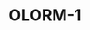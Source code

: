 # OLORM-1

<!-- 1. Hva gjør du akkurat nå? -->

<!-- 2. Finner du kvalitet i det? -->

<!-- 3. Hvorfor / hvorfor ikke? -->